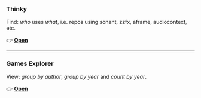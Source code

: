 
### Thinky

Find: *who* uses *what*, i.e. repos using sonant, zzfx, aframe, audiocontext, etc.

👉 **[Open](https://bacionejs.github.io/stuff/thinky.html)**  


---


### Games Explorer

View: *group by author*, *group by year* and *count by year*.

👉 **[Open](https://bacionejs.github.io/stuff/games.html)**



